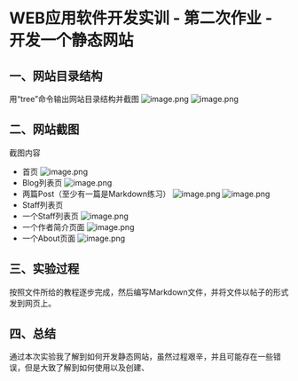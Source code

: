 # WEB应用软件开发实训 - 第二次作业 - 开发一个静态网站


## 一、网站目录结构
用“tree”命令输出网站目录结构并截图
![image.png](https://i.loli.net/2021/05/31/cC6fKit9VFsXum2.png)
![image.png](https://i.loli.net/2021/05/31/9dE5WRNjo6yFGOI.png)
## 二、网站截图
截图内容
- 首页
![image.png](https://i.loli.net/2021/05/31/nRWDtEzTebB23dC.png)
- Blog列表页
![image.png](https://i.loli.net/2021/05/31/jcVykAd67RSzsDW.png)
- 两篇Post（至少有一篇是Markdown练习）
![image.png](https://i.loli.net/2021/05/31/Z6jgPC7zopf3xr2.png)
![image.png](https://i.loli.net/2021/05/31/1stwZJ5ghHA27oK.png)
- Staff列表页
- 一个Staff列表页
![image.png](https://i.loli.net/2021/05/31/yNsaU7GlEQkBhrD.png)
- 一个作者简介页面
![image.png](https://i.loli.net/2021/05/31/xDo1wKLnFqkMIdt.png)
- 一个About页面
![image.png](https://i.loli.net/2021/05/31/uwftyxU214iLV9b.png)
## 三、实验过程
按照文件所给的教程逐步完成，然后编写Markdown文件，并将文件以帖子的形式发到网页上。
## 四、总结
通过本次实验我了解到如何开发静态网站，虽然过程艰辛，并且可能存在一些错误，但是大致了解到如何使用以及创建、
